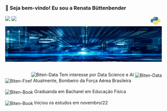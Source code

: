 ###  👋 Seja bem-vindo! Eu sou a Renata Büttenbender
  <img align="right" alt="Biten-Python" height="30" width="40" src="https://raw.githubusercontent.com/devicons/devicon/master/icons/python/python-original.svg">
<div>  
<a href="https://www.linkedin.com/in/buttenbender-py/" target="_blank"><img src="https://img.shields.io/badge/-LinkedIn-%230077B5?style=for-the-badge&logo=linkedin&logoColor=white" target="_blank"></a> 
  <a href = "mailto:buttenbender.py@gmail.com"><img src="https://img.shields.io/badge/Gmail-D14836?style=for-the-badge&logo=gmail&logoColor=white" target="_blank"></a>
</div>
<p align="center">
  <img src="banner.jpg" >
</p>

##
  <div align="right">
    <img align="centre" alt="Biten-Data" height="50" width="50" src="https://cdn.discordapp.com/attachments/1047516455077421058/1047518945453821963/680-it-developer-gradient.gif">
    Tem interesse por Data Science e AI <img align="center" alt="Biten-Data" height="50" width="50" src="https://cdn.discordapp.com/attachments/1047516455077421058/1047516555136733225/153-bar-chart-growth-gradient.gif">
    </div>

<div>
  <div>
    <img align="center" alt="Biten-Firef" height="50" width="50" src="https://cdn.discordapp.com/attachments/1047516455077421058/1047518946527563796/678-fireman-gradient.gif">
    Atualmente, Bombeiro da Força Aérea Brasileira  
  </div>
  <br>
  <div>
    <img align="center" alt="Biten-Book" height="50" width="50" src="https://cdn.discordapp.com/attachments/1047516455077421058/1047518945793552444/1764-pushups-gradient.gif">
    Graduanda em Bacharel em Educação Física
  </div>
  <br>
  <div>
    <img align="center" alt="Biten-Book" height="50" width="50" src="https://cdn.discordapp.com/attachments/1047516455077421058/1047518947437707305/112-book-morph-gradient.gif">
    Iniciou os estudos em novembro/22
  </div>
   <br>
  <div align="right">

  </div>
    

##
